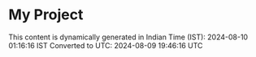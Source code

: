 # My Project

This content is dynamically generated in Indian Time (IST): 2024-08-10 01:16:16 IST
Converted to UTC: 2024-08-09 19:46:16 UTC
